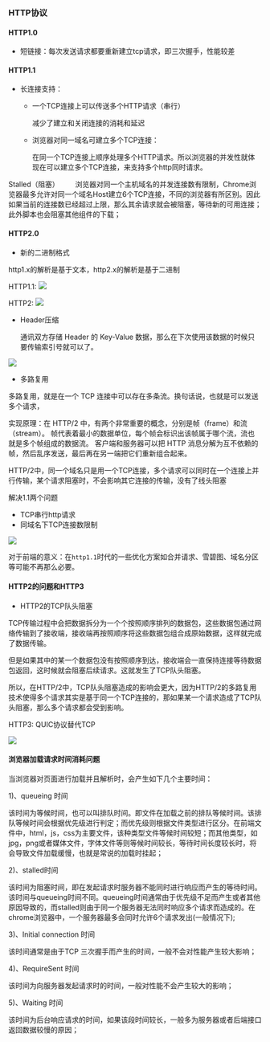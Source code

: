### HTTP协议


#### HTTP1.0

* 短链接：每次发送请求都要重新建立tcp请求，即三次握手，性能较差

#### HTTP1.1

* 长连接支持：

  * 一个TCP连接上可以传送多个HTTP请求（串行）
    
    减少了建立和关闭连接的消耗和延迟

  * 浏览器对同一域名可建立多个TCP连接：

    在同一个TCP连接上顺序处理多个HTTP请求。所以浏览器的并发性就体现在可以建立多个TCP连接，来支持多个http同时请求。

Stalled（阻塞）
　　浏览器对同一个主机域名的并发连接数有限制，Chrome浏览器最多允许对同一个域名Host建立6个TCP连接，不同的浏览器有所区别。因此如果当前的连接数已经超过上限，那么其余请求就会被阻塞，等待新的可用连接；此外脚本也会阻塞其他组件的下载；



#### HTTP2.0

* 新的二进制格式

http1.x的解析是基于文本，http2.x的解析是基于二进制

HTTP1.1:
<img src="https://img-blog.csdnimg.cn/0037ea4fc6d745fe8212a28401169a62.png?x-oss-process=image/watermark,type_d3F5LXplbmhlaQ,shadow_50,text_Q1NETiBAcmFveGlhb3lh,size_20,color_FFFFFF,t_70,g_se,x_16">

HTTP2:
<img src="https://img-blog.csdnimg.cn/b2f269199b9e44f4a188866a6e5ff60d.png?x-oss-process=image/watermark,type_d3F5LXplbmhlaQ,shadow_50,text_Q1NETiBAcmFveGlhb3lh,size_20,color_FFFFFF,t_70,g_se,x_16">

* Header压缩

  通讯双方存储 Header 的 Key-Value 数据，那么在下次使用该数据的时候只要传输索引号就可以了。

<img src="https://st.imququ.com/i/webp/static/uploads/2015/10/hpack-header-compression.png.webp">

* 多路复用

多路复用，就是在一个 TCP 连接中可以存在多条流。换句话说，也就是可以发送多个请求，

实现原理：在 HTTP/2 中，有两个非常重要的概念，分别是帧（frame）和流（stream）。
帧代表着最小的数据单位，每个帧会标识出该帧属于哪个流，流也就是多个帧组成的数据流。
客户端和服务器可以把 HTTP 消息分解为互不依赖的帧，然后乱序发送，最后再在另一端把它们重新组合起来。

HTTP/2中，同一个域名只是用一个TCP连接，多个请求可以同时在一个连接上并行传输，某个请求阻塞时，不会影响其它连接的传输，没有了线头阻塞

解决1.1两个问题

  * TCP串行http请求
  * 同域名下TCP连接数限制

  <img src="https://freecontent.manning.com/wp-content/uploads/mentalmodel-HTTP2_in_Action2.png">

对于前端的意义：在`http1.1`时代的一些优化方案如合并请求、雪碧图、域名分区等可能不再那么必要。


#### HTTP2的问题和HTTP3

* HTTP2的TCP队头阻塞

TCP传输过程中会把数据拆分为一个个按照顺序排列的数据包，这些数据包通过网络传输到了接收端，接收端再按照顺序将这些数据包组合成原始数据，这样就完成了数据传输。

但是如果其中的某一个数据包没有按照顺序到达，接收端会一直保持连接等待数据包返回，这时候就会阻塞后续请求。这就发生了TCP队头阻塞。

所以，在HTTP/2中，TCP队头阻塞造成的影响会更大，因为HTTP/2的多路复用技术使得多个请求其实是基于同一个TCP连接的，那如果某一个请求造成了TCP队头阻塞，那么多个请求都会受到影响。

HTTP3: QUIC协议替代TCP


<img src="https://img-blog.csdnimg.cn/img_convert/591e3132cb3d355cc5cbbe3f3246ab65.webp?x-oss-process=image/format,png">


#### 浏览器加载请求时间消耗问题

当浏览器对页面进行加载并且解析时，会产生如下几个主要时间：

1)、queueing 时间

该时间为等候时间，也可以叫排队时间。即文件在加载之前的排队等候时间。该排队等候时间会根据优先级进行判定；而优先级则根据文件类型进行区分。在前端文件中，html，js，css为主要文件，该种类型文件等候时间较短；而其他类型，如jpg，png或者媒体文件，字体文件等则等候时间较长，等待时间长度较长时，将会导致文件加载缓慢，也就是常说的加载时挂起；

2)、stalled时间

该时间为阻塞时间，即在发起请求时服务器不能同时进行响应而产生的等待时间。该时间与queueing时间不同。queueing时间通常由于优先级不足而产生或者其他原因导致的，而stalled则由于同一个服务器无法同时响应多个请求而造成的。在chrome浏览器中，一个服务器最多会同时允许6个请求发出(一般情况下);

3)、Initial connection 时间

该时间通常是由于TCP 三次握手而产生的时间，一般不会对性能产生较大影响；

4)、RequireSent 时间

该时间为向服务器发起请求时的时间，一般对性能不会产生较大的影响；

5)、Waiting 时间

该时间为后台响应请求的时间，如果该段时间较长，一般多为服务器或者后端接口返回数据较慢的原因；
